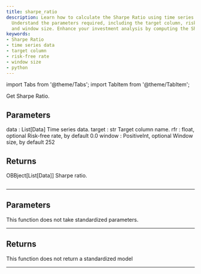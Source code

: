 ```yaml
---
title: sharpe_ratio
description: Learn how to calculate the Sharpe Ratio using time series data in Python.
  Understand the parameters required, including the target column, risk-free rate,
  and window size. Enhance your investment analysis by computing the Sharpe ratio.
keywords:
- Sharpe Ratio
- time series data
- target column
- risk-free rate
- window size
- python
---
```



<!-- markdownlint-disable MD012 MD031 MD033 -->

import Tabs from '@theme/Tabs';
import TabItem from '@theme/TabItem';

Get Sharpe Ratio.

Parameters
----------
data : List[Data]
Time series data.
target : str
Target column name.
rfr : float, optional
Risk-free rate, by default 0.0
window : PositiveInt, optional
Window size, by default 252

Returns
-------
OBBject[List[Data]]
Sharpe ratio.

```python wordwrap

```

---

## Parameters

This function does not take standardized parameters.

---

## Returns

This function does not return a standardized model

---

